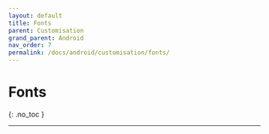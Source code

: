 ```yaml
---
layout: default
title: Fonts
parent: Customisation
grand_parent: Android
nav_order: 7
permalink: /docs/android/customisation/fonts/
---
```


# Fonts

{: .no_toc }

---